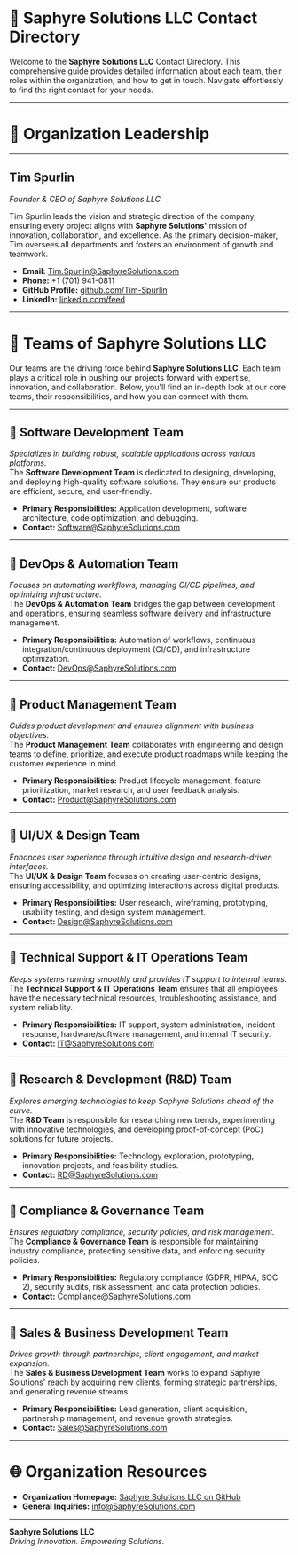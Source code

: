 # 👤 **Saphyre Solutions LLC Contact Directory**

Welcome to the **Saphyre Solutions LLC** Contact Directory. This comprehensive guide provides detailed information about each team, their roles within the organization, and how to get in touch. Navigate effortlessly to find the right contact for your needs.

---

# 👑 **Organization Leadership**  

---

## **Tim Spurlin**  
*Founder & CEO of Saphyre Solutions LLC*

Tim Spurlin leads the vision and strategic direction of the company, ensuring every project aligns with **Saphyre Solutions'** mission of innovation, collaboration, and excellence. As the primary decision-maker, Tim oversees all departments and fosters an environment of growth and teamwork.

- **Email:** [Tim.Spurlin@SaphyreSolutions.com](mailto:Tim.Spurlin@SaphyreSolutions.com)  
- **Phone:** +1 (701) 941-0811  
- **GitHub Profile:** [github.com/Tim-Spurlin](https://github.com/Saphyre-Solutions-LLC)  
- **LinkedIn:** [linkedin.com/feed](https://www.linkedin.com/feed/)

---

# 📆 **Teams of Saphyre Solutions LLC**

Our teams are the driving force behind **Saphyre Solutions LLC**. Each team plays a critical role in pushing our projects forward with expertise, innovation, and collaboration. Below, you'll find an in-depth look at our core teams, their responsibilities, and how you can connect with them.

---

## 🔹 **Software Development Team**  

*Specializes in building robust, scalable applications across various platforms.*  
The **Software Development Team** is dedicated to designing, developing, and deploying high-quality software solutions. They ensure our products are efficient, secure, and user-friendly.

- **Primary Responsibilities:** Application development, software architecture, code optimization, and debugging.
- **Contact:** [Software@SaphyreSolutions.com](mailto:Tim.Spurlin@SaphyreSolutions.com)

---

## 🔹 **DevOps & Automation Team**  

*Focuses on automating workflows, managing CI/CD pipelines, and optimizing infrastructure.*  
The **DevOps & Automation Team** bridges the gap between development and operations, ensuring seamless software delivery and infrastructure management.

- **Primary Responsibilities:** Automation of workflows, continuous integration/continuous deployment (CI/CD), and infrastructure optimization.
- **Contact:** [DevOps@SaphyreSolutions.com](mailto:Tim.Spurlin@SaphyreSolutions.com)

---

## 🔹 **Product Management Team**  

*Guides product development and ensures alignment with business objectives.*  
The **Product Management Team** collaborates with engineering and design teams to define, prioritize, and execute product roadmaps while keeping the customer experience in mind.

- **Primary Responsibilities:** Product lifecycle management, feature prioritization, market research, and user feedback analysis.  
- **Contact:** [Product@SaphyreSolutions.com](mailto:Tim.Spurlin@SaphyreSolutions.com)  

---

## 🔹 **UI/UX & Design Team**  

*Enhances user experience through intuitive design and research-driven interfaces.*  
The **UI/UX & Design Team** focuses on creating user-centric designs, ensuring accessibility, and optimizing interactions across digital products.

- **Primary Responsibilities:** User research, wireframing, prototyping, usability testing, and design system management.  
- **Contact:** [Design@SaphyreSolutions.com](mailto:Tim.Spurlin@SaphyreSolutions.com)  

---

## 🔹 **Technical Support & IT Operations Team**  

*Keeps systems running smoothly and provides IT support to internal teams.*  
The **Technical Support & IT Operations Team** ensures that all employees have the necessary technical resources, troubleshooting assistance, and system reliability.

- **Primary Responsibilities:** IT support, system administration, incident response, hardware/software management, and internal IT security.  
- **Contact:** [IT@SaphyreSolutions.com](mailto:Tim.Spurlin@SaphyreSolutions.com)  

---

## 🔹 **Research & Development (R&D) Team**  

*Explores emerging technologies to keep Saphyre Solutions ahead of the curve.*  
The **R&D Team** is responsible for researching new trends, experimenting with innovative technologies, and developing proof-of-concept (PoC) solutions for future projects.

- **Primary Responsibilities:** Technology exploration, prototyping, innovation projects, and feasibility studies.  
- **Contact:** [RD@SaphyreSolutions.com](mailto:Tim.Spurlin@SaphyreSolutions.com)  

---

## 🔹 **Compliance & Governance Team**  

*Ensures regulatory compliance, security policies, and risk management.*  
The **Compliance & Governance Team** is responsible for maintaining industry compliance, protecting sensitive data, and enforcing security policies.

- **Primary Responsibilities:** Regulatory compliance (GDPR, HIPAA, SOC 2), security audits, risk assessment, and data protection policies.  
- **Contact:** [Compliance@SaphyreSolutions.com](mailto:Tim.Spurlin@SaphyreSolutions.com)  

---

## 🔹 **Sales & Business Development Team**  

*Drives growth through partnerships, client engagement, and market expansion.*  
The **Sales & Business Development Team** works to expand Saphyre Solutions' reach by acquiring new clients, forming strategic partnerships, and generating revenue streams.

- **Primary Responsibilities:** Lead generation, client acquisition, partnership management, and revenue growth strategies.  
- **Contact:** [Sales@SaphyreSolutions.com](mailto:Tim.Spurlin@SaphyreSolutions.com)  

---

# 🌐 **Organization Resources**

- **Organization Homepage:** [Saphyre Solutions LLC on GitHub](https://github.com/Saphyre-Solutions-LLC)  
- **General Inquiries:** [info@SaphyreSolutions.com](mailto:Tim.Spurlin@SaphyreSolutions.com)

---

**Saphyre Solutions LLC**  
*Driving Innovation. Empowering Solutions.*
